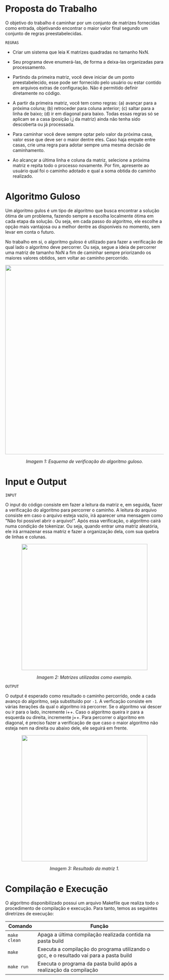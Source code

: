 # Proposta do Trabalho

O objetivo do trabalho é caminhar por um conjunto de matrizes fornecidas como entrada, objetivando encontrar o maior valor final segundo um conjunto de regras preestabelecidas.

```REGRAS```

- Criar um sistema que leia K matrizes quadradas no tamanho NxN.

- Seu programa deve enumerá-las, de forma a deixa-las organizadas para processamento. 

- Partindo da primeira matriz, você deve iniciar de um ponto preestabelecido, esse pode ser fornecido pelo usuário ou estar contido em arquivos extras de configuração. Não é permitido definir diretamente no código. 

- A partir da primeira matriz, você tem como regras: (a) avançar para a próxima coluna; (b) retroceder para coluna anterior; (c)  saltar para a linha de baixo; (d) ir em diagonal para baixo. Todas essas regras só se aplicam se a casa (posição i,j da matriz) ainda não tenha sido descoberta ou já processada. 

- Para caminhar você deve sempre optar pelo valor da próxima casa, valor esse que deve ser o maior dentre eles. Caso haja empate entre casas, crie uma regra para adotar sempre uma mesma decisão de caminhamento. 

- Ao alcançar a última linha e coluna da matriz, selecione a próxima matriz e repita todo o processo novamente. Por fim, apresente ao usuário qual foi o caminho adotado e qual a soma obtida do caminho realizado.

# Algoritmo Guloso

Um algoritmo gulos é um tipo de algoritmo que busca encontrar a solução ótima de um problema, fazendo sempre a escolha localmente ótima em cada etapa da solução. Ou seja, em cada passo do algoritmo, ele escolhe a opção mais vantajosa ou a melhor dentre as disponíveis no momento, sem levar em conta o futuro.

No trabalho em si, o algoritmo guloso é utilizado para fazer a verificação de qual lado o algoritmo deve percorrer. Ou seja, segue a ideia de percorrer uma matriz de tamanho NxN a fim de caminhar sempre priorizando os maiores valores obtidos, sem voltar ao caminho percorrido.

</p>

<p align="center">
<img src="images/esquema.gif" width="600"/>
</p>
<p align="center">
<em>Imagem 1: Esquema de verificação do algoritmo guloso. </em>

</p>

# Input e Output

```INPUT```

O input do código consiste em fazer a leitura da matriz e, em seguida, fazer a verificação do algoritmo para percorrer o caminho.
A leitura do arquivo consiste em caso o arquivo esteja vazio, irá aparecer uma mensagem como "Não foi possível abrir o arquivo!". Após essa verificação, o algoritmo cairá numa condição de tokenizar. Ou seja, quando entrar uma matriz aleatória, ele irá armazenar essa matriz e fazer a organização dela, com sua quebra de linhas e colunas.

</p>

<p align="center">
<img src="images/matrizes.png" width="400"/>
</p>
<p align="center">
<em>Imagem 2: Matrizes utilizadas como exemplo. </em>

</p>

```OUTPUT```

O output é esperado como resultado o caminho percorrido, onde a cada avanço do algoritmo, seja substituído por ```-1```.
A verficação consiste em várias iterações da qual o algoritmo irá percorrer. Se o algoritmo vai descer ou ir para o lado, incremente i++. Caso o algoritmo queira ir para a esquerda ou direita, incremente j++. Para percorrer o algoritmo em diagonal, é preciso fazer a verificação de que caso o maior algoritmo não esteja nem na direita ou abaixo dele, ele seguirá em frente.

</p>

<p align="center">
<img src="images/matriz1.png" width="400"/>
</p>
<p align="center">
<em>Imagem 3: Resultado da matriz 1. </em>

</p>


# Compilação e Execução

O algoritmo disponibilizado possui um arquivo Makefile que realiza todo o procedimento de compilação e execução. Para tanto, temos as seguintes diretrizes de execução:

<div>

| Comando                |  Função                                                                                           |
| -----------------------| ------------------------------------------------------------------------------------------------- |
|  `make clean`          | Apaga a última compilação realizada contida na pasta build                                        |
|  `make`                | Executa a compilação do programa utilizando o gcc, e o resultado vai para a pasta build           |
|  `make run`            | Executa o programa da pasta build após a realização da compilação                                 |

</div>
